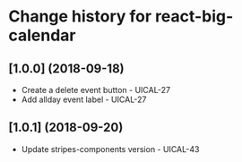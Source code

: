 # Change history for react-big-calendar

## [1.0.0] (2018-09-18)

* Create a delete event button - UICAL-27
* Add allday event label - UICAL-27

## [1.0.1] (2018-09-20)

* Update stripes-components version - UICAL-43